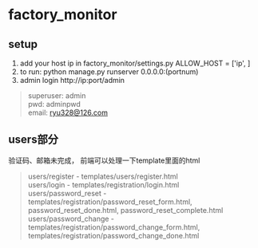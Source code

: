 # factory_monitor
## setup
1. add your host ip in factory_monitor/settings.py
    ALLOW_HOST = ['ip', ]
2. to run: python manage.py runserver 0.0.0.0:(portnum)
3. admin login http://ip:port/admin  
> superuser: admin  
pwd: adminpwd   
email: ryu328@126.com

## users部分
验证码、邮箱未完成， 前端可以处理一下template里面的html
> users/register - templates/users/register.html  
users/login - templates/registration/login.html  
users/password_reset - templates/registration/password_reset_form.html, password_reset_done.html, password_reset_complete.html  
users/password_change - templates/registration/password_change_form.html, templates/registration/password_change_done.html  

